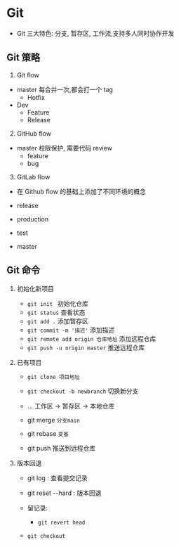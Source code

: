 # Git

-   Git 三大特色: 分支, 暂存区, 工作流,支持多人同时协作开发

## Git 策略

1. Git flow

-   master 每合并一次,都会打一个 tag
    -   Hotfix
-   Dev
    -   Feature
    -   Release

2. GitHub flow

-   master 权限保护, 需要代码 review
    -   feature
    -   bug

3. GitLab flow

-   在 Github flow 的基础上添加了不同环境的概念

-   release
-   production
-   test
-   master

## Git 命令

1. 初始化新项目

    - `git init ` 初始化仓库
    - `git status` 查看状态
    - `git add .` 添加暂存区
    - `git commit -m '描述'` 添加描述
    - `git remote add origin 仓库地址` 添加远程仓库
    - `git push -u origin master` 推送远程仓库

2. 已有项目

    - `git clone 项目地址`
    - `git checkout -b newbranch` 切换新分支
    - ... 工作区 -> 暂存区 -> 本地仓库

    - git merge `分支main`
    - git rebase `变基 `

    - git push 推送到远程仓库

3. 版本回退

    - git log : 查看提交记录
    - git reset --hard : 版本回退

    - 留记录:
        - `git revert head`
    - `git checkout`
